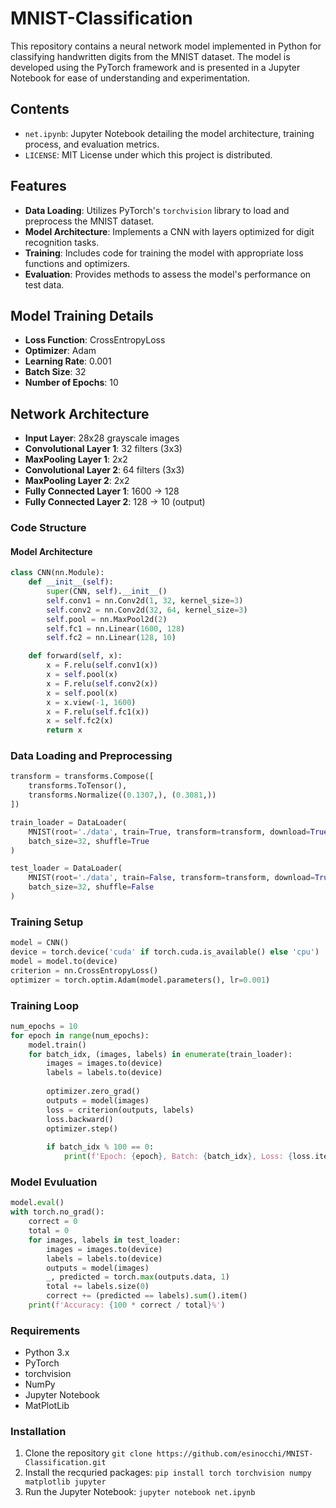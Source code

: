 # MNIST-Classification

This repository contains a neural network model implemented in Python for classifying handwritten digits from the MNIST dataset. The model is developed using the PyTorch framework and is presented in a Jupyter Notebook for ease of understanding and experimentation.

## Contents
- `net.ipynb`: Jupyter Notebook detailing the model architecture, training process, and evaluation metrics.
- `LICENSE`: MIT License under which this project is distributed.

## Features
- **Data Loading**: Utilizes PyTorch's `torchvision` library to load and preprocess the MNIST dataset.
- **Model Architecture**: Implements a CNN with layers optimized for digit recognition tasks.
- **Training**: Includes code for training the model with appropriate loss functions and optimizers.
- **Evaluation**: Provides methods to assess the model's performance on test data.

## Model Training Details
- **Loss Function**: CrossEntropyLoss
- **Optimizer**: Adam
- **Learning Rate**: 0.001
- **Batch Size**: 32
- **Number of Epochs**: 10

## Network Architecture
- **Input Layer**: 28x28 grayscale images
- **Convolutional Layer 1**: 32 filters (3x3)
- **MaxPooling Layer 1**: 2x2
- **Convolutional Layer 2**: 64 filters (3x3)
- **MaxPooling Layer 2**: 2x2
- **Fully Connected Layer 1**: 1600 → 128
- **Fully Connected Layer 2**: 128 → 10 (output)

### Code Structure

#### Model Architecture
```python
class CNN(nn.Module):
    def __init__(self):
        super(CNN, self).__init__()
        self.conv1 = nn.Conv2d(1, 32, kernel_size=3)
        self.conv2 = nn.Conv2d(32, 64, kernel_size=3)
        self.pool = nn.MaxPool2d(2)
        self.fc1 = nn.Linear(1600, 128)
        self.fc2 = nn.Linear(128, 10)

    def forward(self, x):
        x = F.relu(self.conv1(x))
        x = self.pool(x)
        x = F.relu(self.conv2(x))
        x = self.pool(x)
        x = x.view(-1, 1600)
        x = F.relu(self.fc1(x))
        x = self.fc2(x)
        return x
```
### Data Loading and Preprocessing
```python
transform = transforms.Compose([
    transforms.ToTensor(),
    transforms.Normalize((0.1307,), (0.3081,))
])

train_loader = DataLoader(
    MNIST(root='./data', train=True, transform=transform, download=True),
    batch_size=32, shuffle=True
)

test_loader = DataLoader(
    MNIST(root='./data', train=False, transform=transform, download=True),
    batch_size=32, shuffle=False
)
```
### Training Setup
```python
model = CNN()
device = torch.device('cuda' if torch.cuda.is_available() else 'cpu')
model = model.to(device)
criterion = nn.CrossEntropyLoss()
optimizer = torch.optim.Adam(model.parameters(), lr=0.001)
```
### Training Loop
```python
num_epochs = 10
for epoch in range(num_epochs):
    model.train()
    for batch_idx, (images, labels) in enumerate(train_loader):
        images = images.to(device)
        labels = labels.to(device)
        
        optimizer.zero_grad()
        outputs = model(images)
        loss = criterion(outputs, labels)
        loss.backward()
        optimizer.step()
        
        if batch_idx % 100 == 0:
            print(f'Epoch: {epoch}, Batch: {batch_idx}, Loss: {loss.item():.4f}')
```
### Model Evuluation
```python
model.eval()
with torch.no_grad():
    correct = 0
    total = 0
    for images, labels in test_loader:
        images = images.to(device)
        labels = labels.to(device)
        outputs = model(images)
        _, predicted = torch.max(outputs.data, 1)
        total += labels.size(0)
        correct += (predicted == labels).sum().item()
    print(f'Accuracy: {100 * correct / total}%')
```
### Requirements
- Python 3.x
- PyTorch
- torchvision
- NumPy
- Jupyter Notebook
- MatPlotLib
### Installation
1. Clone the repository
`git clone https://github.com/esinocchi/MNIST-Classification.git`
2. Install the recquried packages:
`pip install torch torchvision numpy matplotlib jupyter`
3. Run the Jupyter Notebook:
`jupyter notebook net.ipynb`

  
